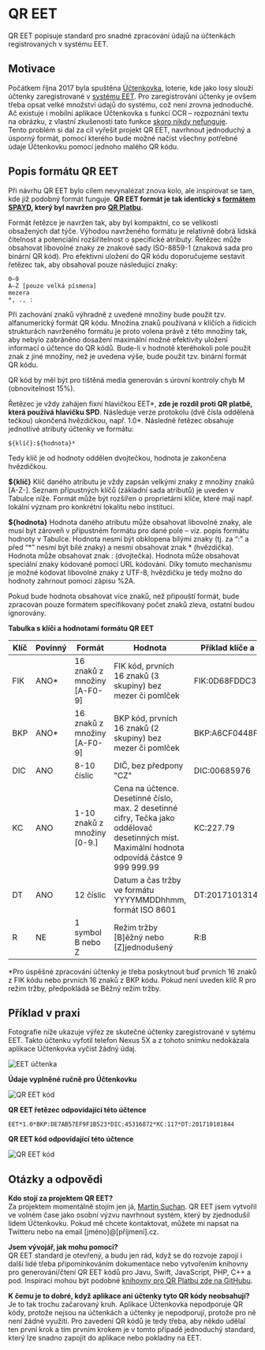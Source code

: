 QR EET
======

QR EET popisuje standard pro snadné zpracování údajů na účtenkách registrovaných v systému EET.

Motivace
-------

Počátkem října 2017 byla spuštěna [Účtenkovka](https://www.uctenkovka.cz/), loterie, kde jako losy slouží účtenky zaregistrované v [systému EET](http://www.etrzby.cz/). Pro zaregistrování účtenky je ovšem třeba opsat velké množství údajů do systému, což není zrovna jednoduché. Ač existuje i mobilní aplikace Účtenkovka s funkcí OCR – rozpoznání textu na obrázku, z vlastní zkušenosti tato funkce [skoro nikdy nefunguje](https://www.zive.cz/bleskovky/jak-registrovat-uctenku-do-eet-loterie-uctenkovka/sc-4-a-189792/default.aspx).  
Tento problém si dal za cíl vyřešit projekt QR EET, navrhnout jednoduchý a úsporný formát, pomocí kterého bude možné načíst všechny potřebné údaje Účtenkovku pomocí jednoho malého QR kódu.

Popis formátu QR EET
-------

Při návrhu QR EET bylo cílem nevynalézat znova kolo, ale inspirovat se tam, kde již podobný formát funguje.
**QR EET formát je tak identický s [formátem SPAYD](https://qr-platba.cz/pro-vyvojare/), který byl navržen pro [QR Platbu](https://qr-platba.cz/).**

Formát řetězce je navržen tak, aby byl kompaktní, co se velikosti obsažených dat týče. Výhodou navrženého formátu je relativně dobrá lidská čitelnost a potenciální rozšiřitelnost o specifické atributy.
Řetězec může obsahovat libovolné znaky ze znakové sady ISO-8859-1 (znaková sada pro binární QR kód). Pro efektivní uložení do QR kódu doporučujeme sestavit řetězec tak, aby obsahoval pouze následující znaky:
```
0–9
A–Z [pouze velká písmena]
mezera
*, ., :
```
Při zachování znaků výhradně z uvedené množiny bude použit tzv. alfanumerický formát QR kódu. Množina znaků používaná v klíčích a řídících strukturách navrženého formátu je proto volena právě z této množiny tak, aby nebylo zabráněno dosažení maximální možné efektivity uložení informací o účtence do QR kódů. Bude-li v hodnotě kteréhokoli pole použit znak z jiné množiny, než je uvedena výše, bude použit tzv. binární formát QR kódu.

QR kód by měl být pro tištěná media generován s úrovní kontroly chyb M (obnovitelnost 15%).

Řetězec je vždy zahájen fixní hlavičkou EET*, **zde je rozdíl proti QR platbě, která používá hlavičku SPD**. Následuje verze protokolu (dvě čísla oddělená tečkou) ukončená hvězdičkou, např. 1.0*. Následně řetězec obsahuje jednotlivé atributy účtenky ve formátu:

    ${klíč}:${hodnota}*
Tedy klíč je od hodnoty oddělen dvojtečkou, hodnota je zakončena hvězdičkou.


**${klíč}**
Klíč daného atributu je vždy zapsán velkými znaky z množiny znaků [A-Z-]. Seznam přípustných klíčů (základní sada atributů) je uveden v Tabulce níže. Formát může být rozšířen o proprietární klíče, které mají např. lokální význam pro konkrétní lokalitu nebo instituci.

**${hodnota}**
Hodnota daného atributu může obsahovat libovolné znaky, ale musí být zároveň v přípustném formátu pro dané pole – viz. popis formátu hodnoty v Tabulce. Hodnota nesmí být obklopena bílými znaky (tj. za “:” a před “*” nesmí být bílé znaky) a nesmí obsahovat znak * (hvězdička). Hodnota může obsahovat znak : (dvojtečka).
Hodnota může obsahovat speciální znaky kódované pomocí URL kódování. Díky tomuto mechanismu je možné kódovat libovolné znaky z UTF-8, hvězdičku je tedy možno do hodnoty zahrnout pomocí zápisu %2A.

Pokud bude hodnota obsahovat více znaků, než připouští formát, bude zpracován pouze formátem specifikovaný počet znaků zleva, ostatní budou ignorovány.

**Tabulka s klíči a hodnotami formátu QR EET**

| Klíč     | Povinný | Formát | Hodnota | Příklad klíče a hodnoty |
| -------- | ------- | ------ | ------- | ------------------------------ |
| FIK      | ANO*    | 16 znaků z množiny [A-F0-9] | FIK kód, prvních 16 znaků (3 skupiny) bez mezer či pomlček | FIK:0D68FDDC306C9D48 |
| BKP      | ANO*    | 16 znaků z množiny [A-F0-9] | BKP kód, prvních 16 znaků (2 skupiny) bez mezer či pomlček | BKP:A6CF0448FC2C806C |
| DIC      | ANO     | 8-10 číslic            | DIČ, bez předpony "CZ" | DIC:00685976 |
| KC       | ANO     | 1-10 znaků z množiny [0-9.] | Cena na účtence. Desetinné číslo, max. 2 desetinné cifry, Tečka jako oddělovač desetinných míst. Maximální hodnota odpovídá částce 9 999 999.99 | KC:227.79 |
| DT       | ANO     | 12 číslic | Datum a čas tržby ve formátu YYYYMMDDhhmm, formát ISO 8601 | DT:201710131429 |
| R        | NE      | 1 symbol B nebo Z | Režim tržby [B]ěžný nebo [Z]jednodušený | R:B |

*Pro úspěšné zpracování účtenky je třeba poskytnout buď prvních 16 znaků z FIK kódu nebo prvních 16 znaků z  BKP kódu.
Pokud není uveden klíč R pro režim tržby, předpokládá se Běžný režim tržby.


Příklad v praxi
---------------
Fotografie níže ukazuje výřez ze skutečné účtenky zaregistrované v sytému EET. Takto účtenku vyfotil telefon Nexus 5X a z tohoto snímku nedokázala aplikace Účtenkovka vyčíst žádný údaj.

![EET účtenka](https://i.imgur.com/sxgvWc5.jpg)

**Údaje vyplněné ručně pro Účtenkovku**

![QR EET kód](https://i.imgur.com/NF0WXQQ.png)

**QR EET řetězec odpovídající této účtence**
```
EET*1.0*BKP:DE7AB57EF9F1B523*DIC:45316872*KC:117*DT:201710101844
```
**QR EET kód odpovídající této účtence**

![QR EET kód](https://i.imgur.com/9xwEFbQ.png)


Otázky a odpovědi
---------------

**Kdo stojí za projektem QR EET?**  
Za projektem momentálně stojím jen já, [Martin Suchan](https://twitter.com/martinsuchan). QR EET jsem vytvořil ve volném čase jako osobní výzvu navrhnout systém, který by zjednodušil lidem Účtenkovku. Pokud mě chcete kontaktovat, můžete mi napsat na Twitteru nebo na email [jméno]@[příjmení].cz.

**Jsem vývojář, jak mohu pomoci?**  
QR EET standard je otevřený, a budu jen rád, když se do rozvoje zapojí i další lidé třeba připomínkováním dokumentace nebo vytvořením knihovny pro generování/čtení QR EET kódů pro Javu, Swift, JavaScript, PHP, C++ a pod. Inspirací mohou být podobné [knihovny pro QR Platbu zde na GitHubu](https://github.com/spayd).

**K čemu je to dobré, když aplikace ani účtenky tyto QR kódy neobsahují?**  
Je to tak trochu začarovaný kruh. Aplikace Účtenkovka nepodporuje QR kódy, protože nejsou na účtenkách a účtenky je nepodporují, protože pro ně není žádné využití. Pro zavedení QR kódů je tedy třeba, aby někdo udělal ten první krok a tím prvním krokem je v tomto případě jednoduchý standard, který lze snadno zapojit do aplikace nebo pokladny na EET.
